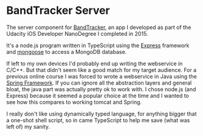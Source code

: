 # BandTracker Server

The server component for [BandTracker](https://github.com/JohanSmet/bandtracker), an app I developed as part of the Udacity iOS Developer NanoDegree I completed in 2015.

It's a node.js program written in TypeScript using the [Express](https://expressjs.com/) framework and [mongoose](https://mongoosejs.com/) to access a MongoDB database. 

If left to my own devices I'd probably end up writing the webservice in C/C++.  But that didn't seem like a good match for my target audience. For a previous online course I was forced to wrote a webservice in Java using the [Spring Framework](http://spring.io/). If you can ignore all the abstraction layers and general bloat, the java part was actually pretty ok to work with. I chose node.js (and Express) because it seemed a popular choice at the time and I wanted to see how this compares to working tomcat and Spring. 

I really don't like using dynamically typed language, for anything bigger that a one-shot shell script, so in came TypeScript to help me save (what was left of) my sanity.

